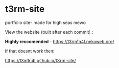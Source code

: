 # t3rm-site
portfolio site- made for high seas mewo

View the website (built after each commit) :

**Highly reccomended** - https://t3rm1n4l.nekoweb.org/


if that doesnt work then:

https://t3m1n4l.github.io/t3rm-site/
